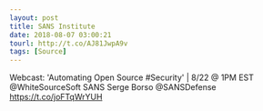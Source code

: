 ```yaml
---
layout: post
title: SANS Institute
date: 2018-08-07 03:00:21
tourl: http://t.co/AJ81JwpA9v
tags: [Source]
---
```

Webcast: 'Automating Open Source #Security' | 8/22 @ 1PM EST @WhiteSourceSoft SANS Serge Borso @SANSDefense https://t.co/joFTqWrYUH
